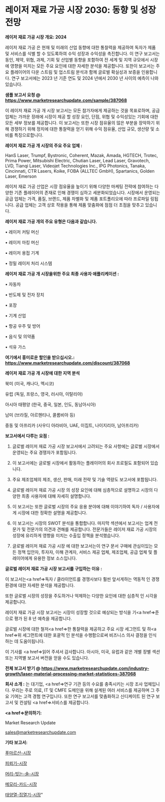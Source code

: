 # 레이저 재료 가공 시장 2030: 동향 및 성장 전망

<strong>레이저 재료 가공 시장 개요: 2024</strong>

레이저 재료 가공 은 현재 및 미래의 산업 동향에 대한 통찰력을 제공하여 독자가 제품 및 서비스를 식별 할 수 있도록하여 수익 성장과 수익성을 촉진합니다. 이 연구 보고서는 동인, 제약, 위협, 과제, 기회 및 산업별 동향을 포함하여 전 세계 및 지역 규모에서 시장에 영향을 미치는 모든 주요 요인에 대한 자세한 분석을 제공합니다. 또한이 보고서는 주요 플레이어의 다운 스트림 및 업스트림 분석과 함께 글로벌 확실성과 보증을 인용합니다. 연구 보고서에는 2023 년 기준 연도 및 2024 년에서 2030 년 사이의 예측이 나와 있습니다.



<strong>샘플 보고서 요청 @ <a href=https://www.marketresearchupdate.com/sample/387068>https://www.marketresearchupdate.com/sample/387068</a></strong>

이 레이저 재료 가공 개 시장 보고서는 모든 참가자에게 제공하는 것을 목표로하며, 공급 업체는 가까운 장래에 시장이 제공 할 성장 요인, 단점, 위협 및 수익성있는 기회에 대한 모든 세부 정보를 제공합니다. 이 보고서는 또한 시장 점유율의 많은 부분을 장악하기 위해 경쟁하기 위해 정치에 대한 통찰력을 얻기 위해 수익 점유율, 산업 규모, 생산량 및 소비를 특징으로합니다.



<strong>레이저 재료 가공 개 시장의 주요 주요 업체 :</strong>

HanS Laser, Trumpf, Bystronic, Coherent, Mazak, Amada, HGTECH, Trotec, Prima Power, Mitsubishi Electric, Chutian Laser, Lead Laser, Gravotech, LVD, Tianqi Laser, Videojet Technologies Inc., IPG Photonics, Tanaka, Cincinnati, CTR Lasers, Koike, FOBA (ALLTEC GmbH), Spartanics, Golden Laser, Emerson

레이저 재료 가공 산업은 시장 점유율을 높이기 위해 다양한 마케팅 전략에 참여하는 다양한 기존 플레이어의 존재로 인해 경쟁이 심하고 세분화되었습니다. 시장에서 운영되는 공급 업체는 가격, 품질, 브랜드, 제품 차별화 및 제품 포트폴리오에 따라 프로파일 링됩니다. 공급 업체는 고객 상호 작용을 통해 제품 맞춤화에 점점 더 초점을 맞추고 있습니다.



<strong>레이저 재료 가공 개의 주요 유형은 다음과 같습니다.</strong>

• 레이저 커팅 머신

• 레이저 마킹 머신

• 레이저 용접 기계

• 정밀 레이저 처리 시스템



<strong>레이저 재료 가공 개 시장을위한 주요 최종 사용자 애플리케이션 :</strong>

• 자동차

• 반도체 및 전자 장치

• 포장

• 기계 산업

• 항공 우주 및 방어

• 음식 및 의약품

• 석유 가스



<strong>여기에서 흥미로운 할인을 받으십시오.: <a href=https://www.marketresearchupdate.com/discount/387068>https://www.marketresearchupdate.com/discount/387068</a></strong>



<strong>레이저 재료 가공 개 시장에 대한 지역 분석</strong>

북미 (미국, 캐나다, 멕시코)

유럽 (독일, 프랑스, 영국, 러시아, 이탈리아)

아시아 태평양 (한국, 중국, 일본, 인도, 동남아시아)

남미 (브라질, 아르헨티나, 콜롬비아 등)

중동 및 아프리카 (사우디 아라비아, UAE, 이집트, 나이지리아, 남아프리카)



<strong>보고서에서 다루는 요점 :</strong>

1. 글로벌 레이저 재료 가공 시장 보고서에서 고려되는 주요 사항에는 글로벌 시장에서 운영되는 주요 경쟁자가 포함됩니다.

2. 이 보고서에는 글로벌 시장에서 활동하는 플레이어의 회사 프로필도 포함되어 있습니다.

3. 주요 제조업체의 제조, 생산, 판매, 미래 전략 및 기술 역량도 보고서에 포함됩니다.

4. 글로벌 레이저 재료 가공 시장 의 성장 요인에 대해 심층적으로 설명하고 시장의 다양한 최종 사용자에 대해 자세히 설명합니다.

5. 이 보고서는 또한 글로벌 시장의 주요 응용 분야에 대해 이야기하여 독자 / 사용자에게 시장에 대한 정확한 설명을 제공합니다.

6. 이 보고서는 시장의 SWOT 분석을 통합합니다. 마지막 섹션에서 보고서는 업계 전문가 및 전문가의 의견과 견해를 제공합니다. 전문가들은 레이저 재료 가공 시장의 성장에 유리하게 영향을 미치는 수출입 정책을 분석했습니다.

7. 글로벌 레이저 재료 가공 시장 에 대한 보고서는이 연구 문서 구매에 관심이있는 모든 정책 입안자, 투자자, 이해 관계자, 서비스 제공 업체, 제조업체, 공급 업체 및 플레이어에게 유용한 정보 소스입니다.



<strong>글로벌 레이저 재료 가공 시장 보고서를 구입하는 이유 :</strong>

이 보고서는<a href=>독자 / 클</a>라이언트를 경쟁사보다 훨씬 앞서게하는 역동적 인 경쟁 환경에 대한 자세한 분석을 제공합니다.

또한 글로벌 시장의 성장을 주도하거나 억제하는 다양한 요인에 대한 심층적 인 시각을 제공합니다.

레이저 재료 가공 시장 보고서는 시장이 성장할 것으로 예상되는 방식을 기<a href=>준으로</a> 평가 된 8 년 예측을 제공합니다.

글로벌 시장에 대한 철저<a href=>한 통찰력</a>을 제공하고 주요 시장 세그먼트 및 하<a href=>위 세그</a>먼트에 대한 포괄적 인 분석을 수행함으로써 비즈니스 의사 결정을 인식하는 데 도움이됩니다.

이 기사를 <a href=>읽어 주</a>셔서 감사합니다. 아시아, 미국, 유럽과 같은 개별 장별 섹션 또는 지역별 보고서 버전을 얻을 수도 있습니다.



<strong>전체 보고서 받기 @ <a href=https://www.marketresearchupdate.com/industry-growth/laser-material-processing-market-statistices-387068>https://www.marketresearchupdate.com/industry-growth/laser-material-processing-market-statistices-387068</a></strong>



<strong>회사 소개 :</strong>
는 대기업, <a href=>연구 기</a>관 등의 수요를 충족시키는 시장 조사 업체입니다. 우리는 주로 의료, IT 및 CMFE 도메인을 위해 설계된 여러 서비스를 제공하며 그 주요 기여는 고객 경험 연구입니다. 또한 연구 보고서를 맞춤화하고 신디케이트 된 연구 보고서 및 컨설팅 <a href=>서비</a>스를 제공합니다.



<strong><a href=>문의하기:</a></strong>

Market Research Update

sales@marketresearchupdate.com



<strong>기타 보고서:</strong>

<a href=https://www.linkedin.com/pulse/푸마르산-시장-세분화-연구-및-목표-고객2029년-survey-spotlight-pro-24-analysis/>푸마르산-시장</a>

<a href=https://www.linkedin.com/pulse/피뢰기-시장-경쟁-분석-및-성장-잠재력-2029-trendsetters-talk-360-analysis-ofwof/>피뢰기-시장</a>

<a href=https://www.linkedin.com/pulse/머리-빗는-솔-시장-세분화-연구-및-목표-고객2029년-consumer-connection-chronicles-24--vryff/>머리-빗는-솔-시장</a>

<a href=https://www.linkedin.com/pulse/메모리-카드-시장-현재-및-미래-성장-2030-survey-savvy-insights-360-analysis-mjeef/>메모리-카드-시장</a>

<a href=https://www.linkedin.com/pulse/태양열-집열기-시장-진입-전략-및-위험-평가2030년-market-matrix-musings-analysis-9cz6f/>태양열-집열기-시장</a>"
